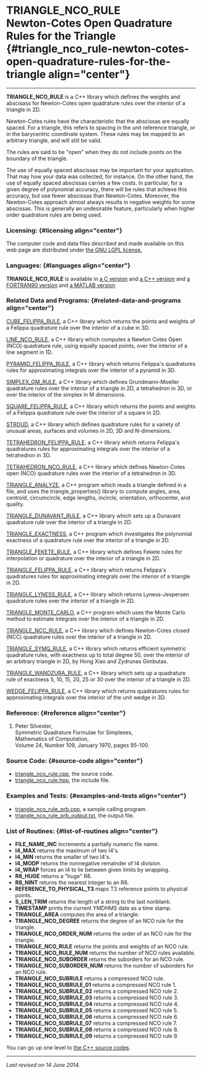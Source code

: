 TRIANGLE\_NCO\_RULE\
Newton-Cotes Open Quadrature Rules for the Triangle {#triangle_nco_rule-newton-cotes-open-quadrature-rules-for-the-triangle align="center"}
===================================================

------------------------------------------------------------------------

**TRIANGLE\_NCO\_RULE** is a C++ library which defines the weights and
abscisass for Newton-Cotes open quadrature rules over the interior of a
triangle in 2D.

Newton-Cotes rules have the characteristic that the abscissas are
equally spaced. For a triangle, this refers to spacing in the unit
reference triangle, or in the barycentric coordinate system. These rules
may be mapped to an arbitrary triangle, and will still be valid.

The rules are said to be "open" when they do not include points on the
boundary of the triangle.

The use of equally spaced abscissas may be important for your
application. That may how your data was collected, for instance. On the
other hand, the use of equally spaced abscissas carries a few costs. In
particular, for a given degree of polynomial accuracy, there will be
rules that achieve this accuracy, but use fewer abscissas than
Newton-Cotes. Moreover, the Newton-Cotes approach almost always results
in negative weights for some abscissas. This is generally an undesirable
feature, particularly when higher order quadrature rules are being used.

### Licensing: {#licensing align="center"}

The computer code and data files described and made available on this
web page are distributed under [the GNU LGPL
license.](../../txt/gnu_lgpl.txt)

### Languages: {#languages align="center"}

**TRIANGLE\_NCO\_RULE** is available in [a C
version](../../c_src/triangle_nco_rule/triangle_nco_rule.html) and [a
C++ version](../../cpp_src/triangle_nco_rule/triangle_nco_rule.html) and
[a FORTRAN90
version](../../f_src/triangle_nco_rule/triangle_nco_rule.html) and [a
MATLAB version](../../m_src/triangle_nco_rule/triangle_nco_rule.html)

### Related Data and Programs: {#related-data-and-programs align="center"}

[CUBE\_FELIPPA\_RULE](../../cpp_src/cube_felippa_rule/cube_felippa_rule.html),
a C++ library which returns the points and weights of a Felippa
quadrature rule over the interior of a cube in 3D.

[LINE\_NCO\_RULE](../../cpp_src/line_nco_rule/line_nco_rule.html), a C++
library which computes a Newton Cotes Open (NCO) quadrature rule, using
equally spaced points, over the interior of a line segment in 1D.

[PYRAMID\_FELIPPA\_RULE](../../cpp_src/pyramid_felippa_rule/pyramid_felippa_rule.html),
a C++ library which returns Felippa's quadratures rules for
approximating integrals over the interior of a pyramid in 3D.

[SIMPLEX\_GM\_RULE](../../cpp_src/simplex_gm_rule/simplex_gm_rule.html),
a C++ library which defines Grundmann-Moeller quadrature rules over the
interior of a triangle in 2D, a tetrahedron in 3D, or over the interior
of the simplex in M dimensions.

[SQUARE\_FELIPPA\_RULE](../../cpp_src/square_felippa_rule/square_felippa_rule.html),
a C++ library which returns the points and weights of a Felippa
quadrature rule over the interior of a square in 2D.

[STROUD](../../cpp_src/stroud/stroud.html), a C++ library which defines
quadrature rules for a variety of unusual areas, surfaces and volumes in
2D, 3D and N-dimensions.

[TETRAHEDRON\_FELIPPA\_RULE](../../cpp_src/tetrahedron_felippa_rule/tetrahedron_felippa_rule.html),
a C++ library which returns Felippa's quadratures rules for
approximating integrals over the interior of a tetrahedron in 3D.

[TETRAHEDRON\_NCO\_RULE](../../cpp_src/tetrahedron_nco_rule/tetrahedron_nco_rule.html),
a C++ library which defines Newton-Cotes open (NCO) quadrature rules
over the interior of a tetrahedron in 3D.

[TRIANGLE\_ANALYZE](../../cpp_src/triangle_analyze/triangle_analyze.html),
a C++ program which reads a triangle defined in a file, and uses the
triangle\_properties() library to compute angles, area, centroid,
circumcircle, edge lengths, incircle, orientation, orthocenter, and
quality.

[TRIANGLE\_DUNAVANT\_RULE](../../cpp_src/triangle_dunavant_rule/triangle_dunavant_rule.html),
a C++ library which sets up a Dunavant quadrature rule over the interior
of a triangle in 2D.

[TRIANGLE\_EXACTNESS](../../cpp_src/triangle_exactness/triangle_exactness.html),
a C++ program which investigates the polynomial exactness of a
quadrature rule over the interior of a triangle in 2D.

[TRIANGLE\_FEKETE\_RULE](../../cpp_src/triangle_fekete_rule/triangle_fekete_rule.html),
a C++ library which defines Fekete rules for interpolation or quadrature
over the interior of a triangle in 2D.

[TRIANGLE\_FELIPPA\_RULE](../../cpp_src/triangle_felippa_rule/triangle_felippa_rule.html),
a C++ library which returns Felippa's quadratures rules for
approximating integrals over the interior of a triangle in 2D.

[TRIANGLE\_LYNESS\_RULE](../../cpp_src/triangle_lyness_rule/triangle_lyness_rule.html),
a C++ library which returns Lyness-Jespersen quadrature rules over the
interior of a triangle in 2D.

[TRIANGLE\_MONTE\_CARLO](../../cpp_src/triangle_monte_carlo/triangle_monte_carlo.html),
a C++ program which uses the Monte Carlo method to estimate integrals
over the interior of a triangle in 2D.

[TRIANGLE\_NCC\_RULE](../../cpp_src/triangle_ncc_rule/triangle_ncc_rule.html),
a C++ library which defines Newton-Cotes closed (NCC) quadrature rules
over the interior of a triangle in 2D.

[TRIANGLE\_SYMQ\_RULE](../../cpp_src/triangle_symq_rule/triangle_symq_rule.html),
a C++ library which returns efficient symmetric quadrature rules, with
exactness up to total degree 50, over the interior of an arbitrary
triangle in 2D, by Hong Xiao and Zydrunas Gimbutas.

[TRIANGLE\_WANDZURA\_RULE](../../cpp_src/triangle_wandzura_rule/triangle_wandzura_rule.html),
a C++ library which sets up a quadrature rule of exactness 5, 10, 15,
20, 25 or 30 over the interior of a triangle in 2D.

[WEDGE\_FELIPPA\_RULE](../../cpp_src/wedge_felippa_rule/wedge_felippa_rule.html),
a C++ library which returns quadratures rules for approximating
integrals over the interior of the unit wedge in 3D.

### Reference: {#reference align="center"}

1.  Peter Silvester,\
    Symmetric Quadrature Formulae for Simplexes,\
    Mathematics of Computation,\
    Volume 24, Number 109, January 1970, pages 95-100.

### Source Code: {#source-code align="center"}

-   [triangle\_nco\_rule.cpp](triangle_nco_rule.cpp), the source code.
-   [triangle\_nco\_rule.hpp](triangle_nco_rule.hpp), the include file.

### Examples and Tests: {#examples-and-tests align="center"}

-   [triangle\_nco\_rule\_prb.cpp](triangle_nco_rule_prb.cpp), a sample
    calling program.
-   [triangle\_nco\_rule\_prb\_output.txt](triangle_nco_rule_prb_output.txt),
    the output file.

### List of Routines: {#list-of-routines align="center"}

-   **FILE\_NAME\_INC** increments a partially numeric file name.
-   **I4\_MAX** returns the maximum of two I4's.
-   **I4\_MIN** returns the smaller of two I4's.
-   **I4\_MODP** returns the nonnegative remainder of I4 division.
-   **I4\_WRAP** forces an I4 to lie between given limits by wrapping.
-   **R8\_HUGE** returns a "huge" R8.
-   **R8\_NINT** returns the nearest integer to an R8.
-   **REFERENCE\_TO\_PHYSICAL\_T3** maps T3 reference points to physical
    points.
-   **S\_LEN\_TRIM** returns the length of a string to the last
    nonblank.
-   **TIMESTAMP** prints the current YMDHMS date as a time stamp.
-   **TRIANGLE\_AREA** computes the area of a triangle.
-   **TRIANGLE\_NCO\_DEGREE** returns the degree of an NCO rule for the
    triangle.
-   **TRIANGLE\_NCO\_ORDER\_NUM** returns the order of an NCO rule for
    the triangle.
-   **TRIANGLE\_NCO\_RULE** returns the points and weights of an NCO
    rule.
-   **TRIANGLE\_NCO\_RULE\_NUM** returns the number of NCO rules
    available.
-   **TRIANGLE\_NCO\_SUBORDER** returns the suborders for an NCO rule.
-   **TRIANGLE\_NCO\_SUBORDER\_NUM** returns the number of suborders for
    an NCO rule.
-   **TRIANGLE\_NCO\_SUBRULE** returns a compressed NCO rule.
-   **TRIANGLE\_NCO\_SUBRULE\_01** returns a compressed NCO rule 1.
-   **TRIANGLE\_NCO\_SUBRULE\_02** returns a compressed NCO rule 2.
-   **TRIANGLE\_NCO\_SUBRULE\_03** returns a compressed NCO rule 3.
-   **TRIANGLE\_NCO\_SUBRULE\_04** returns a compressed NCO rule 4.
-   **TRIANGLE\_NCO\_SUBRULE\_05** returns a compressed NCO rule 5.
-   **TRIANGLE\_NCO\_SUBRULE\_06** returns a compressed NCO rule 6.
-   **TRIANGLE\_NCO\_SUBRULE\_07** returns a compressed NCO rule 7.
-   **TRIANGLE\_NCO\_SUBRULE\_08** returns a compressed NCO rule 8.
-   **TRIANGLE\_NCO\_SUBRULE\_09** returns a compressed NCO rule 9.

You can go up one level to [the C++ source codes](../cpp_src.html).

------------------------------------------------------------------------

*Last revised on 14 June 2014.*
